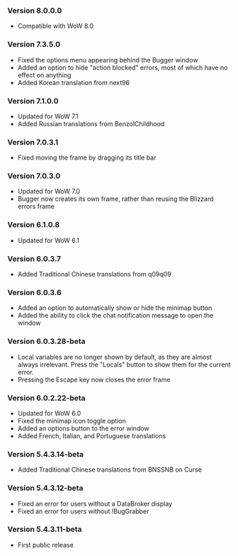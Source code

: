 ### Version 8.0.0.0

* Compatible with WoW 8.0

### Version 7.3.5.0

* Fixed the options menu appearing behind the Bugger window
* Added an option to hide "action blocked" errors, most of which have no effect on anything
* Added Korean translation from next96

### Version 7.1.0.0

* Updated for WoW 7.1
* Added Russian translations from BenzolChildhood

### Version 7.0.3.1

* Fixed moving the frame by dragging its title bar

### Version 7.0.3.0

* Updated for WoW 7.0
* Bugger now creates its own frame, rather than reusing the Blizzard errors frame

### Version 6.1.0.8

* Updated for WoW 6.1

### Version 6.0.3.7

* Added Traditional Chinese translations from q09q09

### Version 6.0.3.6

* Added an option to automatically show or hide the minimap button
* Added the ability to click the chat notification message to open the window

### Version 6.0.3.28-beta

* Local variables are no longer shown by default, as they are almost always irrelevant. Press the "Locals" button to show them for the current error.
* Pressing the Escape key now closes the error frame

### Version 6.0.2.22-beta

* Updated for WoW 6.0
* Fixed the minimap icon toggle option
* Added an options button to the error window
* Added French, Italian, and Portuguese translations

### Version 5.4.3.14-beta

* Added Traditional Chinese translations from BNSSNB on Curse

### Version 5.4.3.12-beta

* Fixed an error for users without a DataBroker display
* Fixed an error for users without !BugGrabber

### Version 5.4.3.11-beta

* First public release
